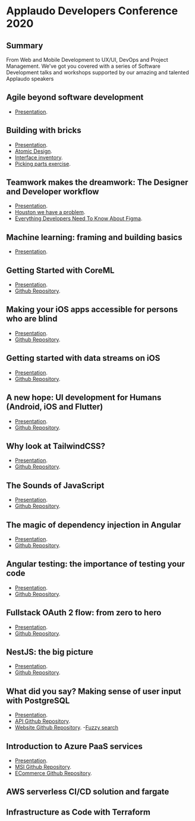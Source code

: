 # Applaudo Developers Conference 2020

## Summary

From Web and Mobile Development to UX/UI, DevOps and Project Management. We’ve got you covered with a series of Software Development talks and workshops supported by our amazing and talented Applaudo speakers

## Agile beyond software development

- [Presentation]().

## Building with bricks

- [Presentation]().
- [Atomic Design](https://bradfrost.com/blog/post/atomic-web-design/).
- [Interface inventory](https://bradfrost.com/blog/post/conducting-an-interface-inventory/).
- [Picking parts exercise](https://medium.com/eightshapes-llc/picking-parts-products-people-a06721e81742).

## Teamwork makes the dreamwork: The Designer and Developer workflow

- [Presentation]().
- [Houston we have a problem](https://uxdesign.cc/houston-we-have-a-problem-my-design-file-is-a-mess-76348911cfb5).
- [Everything Developers Need To Know About Figma](https://www.smashingmagazine.com/2020/09/figma-developers-guide/).

## Machine learning: framing and building basics

- [Presentation]().

## Getting Started with CoreML

- [Presentation]().
- [Github Repository](https://github.com/VanegasDev/hotdogornot-ios).

## Making your iOS apps accessible for persons who are blind 

- [Presentation]().
- [Github Repository](https://github.com/oscast/VoiceOverApp).


## Getting started with data streams on iOS 

- [Presentation]().
- [Github Repository](https://github.com/RagdeSey/Combine-UIkit).

## A new hope: UI development for Humans (Android, iOS and Flutter) 

- [Presentation]().
- [Github Repository](https://github.com/RodrigoMirandaMarenco/Declarative-UI).

## Why look at TailwindCSS? 

- [Presentation]().
- [Github Repository](https://github.com/williamcruzme/tailwind-app).

## The Sounds of JavaScript 

- [Presentation]().
- [Github Repository]().

## The magic of dependency injection in Angular

- [Presentation]().
- [Github Repository]().

## Angular testing: the importance of testing your code 

- [Presentation]().
- [Github Repository](https://github.com/clopez-app/Angular-Test-ADC2020).

## Fullstack OAuth 2 flow: from zero to hero

- [Presentation]().
- [Github Repository]().

## NestJS: the big picture
 
- [Presentation]().
- [Github Repository](https://github.com/DevMata/little-api).


## What did you say? Making sense of user input with PostgreSQL
 
- [Presentation]().
- [API Github Repository](https://github.com/KevLehman/fuzzy-talk-api).
- [Website Github Repository](https://github.com/KevLehman/fuzzy-talk-web).
-[Fuzzy search](https://applaudostudios.com/blog/fuzzy-searching-with-postgresql/)


## Introduction to Azure PaaS services
 
- [Presentation]().
- [MSI Github Repository](https://github.com/rafapaz09/Azure-MSI-KeyVault).
- [ECommerce Github Repository](https://github.com/rafapaz09/E-Commerce).

## AWS serverless CI/CD solution and fargate

## Infrastructure as Code with Terraform
